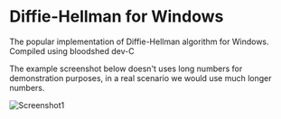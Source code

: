 Diffie-Hellman for Windows
======================

The popular implementation of Diffie-Hellman algorithm for Windows.
Compiled using bloodshed dev-C

The example screenshot below doesn't uses long numbers for demonstration purposes, in a real scenario we would use much longer numbers.

![Screenshot1](https://github.com/NullArgument/Diffie-Hellman-Windows/blob/master/screenshot.jpg?raw=true "Screenshot1")
